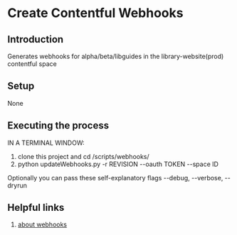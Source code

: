 # Create Contentful Webhooks
## Introduction
Generates webhooks for alpha/beta/libguides in the library-website(prod) contentful space

## Setup
None

## Executing the process
IN A TERMINAL WINDOW:
 1. clone this project and cd /scripts/webhooks/
 2. python updateWebhooks.py -r REVISION --oauth TOKEN --space ID

Optionally you can pass these self-explanatory flags --debug, --verbose, --dryrun

## Helpful links
1. [about webhooks](https://www.contentful.com/developers/docs/concepts/webhooks/)
 
